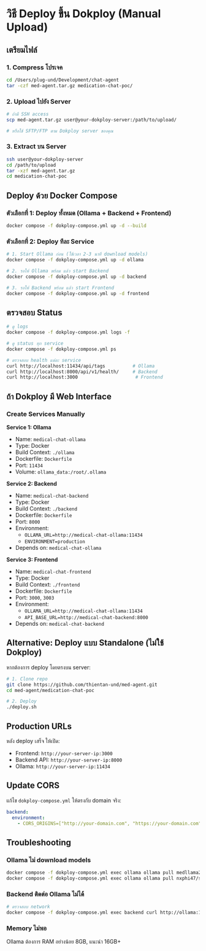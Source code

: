 # วิธี Deploy ขึ้น Dokploy (Manual Upload)

## เตรียมไฟล์

### 1. Compress โปรเจค

```bash
cd /Users/plug-und/Development/chat-agent
tar -czf med-agent.tar.gz medication-chat-poc/
```

### 2. Upload ไปยัง Server

```bash
# ถ้ามี SSH access
scp med-agent.tar.gz user@your-dokploy-server:/path/to/upload/

# หรือใช้ SFTP/FTP ตาม Dokploy server ของคุณ
```

### 3. Extract บน Server

```bash
ssh user@your-dokploy-server
cd /path/to/upload
tar -xzf med-agent.tar.gz
cd medication-chat-poc
```

## Deploy ด้วย Docker Compose

### ตัวเลือกที่ 1: Deploy ทั้งหมด (Ollama + Backend + Frontend)

```bash
docker compose -f dokploy-compose.yml up -d --build
```

### ตัวเลือกที่ 2: Deploy ทีละ Service

```bash
# 1. Start Ollama ก่อน (ใช้เวลา 2-3 นาที download models)
docker compose -f dokploy-compose.yml up -d ollama

# 2. รอให้ Ollama พร้อม แล้ว start Backend
docker compose -f dokploy-compose.yml up -d backend

# 3. รอให้ Backend พร้อม แล้ว start Frontend
docker compose -f dokploy-compose.yml up -d frontend
```

## ตรวจสอบ Status

```bash
# ดู logs
docker compose -f dokploy-compose.yml logs -f

# ดู status ทุก service
docker compose -f dokploy-compose.yml ps

# ตรวจสอบ health แต่ละ service
curl http://localhost:11434/api/tags          # Ollama
curl http://localhost:8000/api/v1/health/     # Backend
curl http://localhost:3000                     # Frontend
```

## ถ้า Dokploy มี Web Interface

### Create Services Manually

**Service 1: Ollama**
- Name: `medical-chat-ollama`
- Type: Docker
- Build Context: `./ollama`
- Dockerfile: `Dockerfile`
- Port: `11434`
- Volume: `ollama_data:/root/.ollama`

**Service 2: Backend**
- Name: `medical-chat-backend`
- Type: Docker
- Build Context: `./backend`
- Dockerfile: `Dockerfile`
- Port: `8000`
- Environment:
  - `OLLAMA_URL=http://medical-chat-ollama:11434`
  - `ENVIRONMENT=production`
- Depends on: `medical-chat-ollama`

**Service 3: Frontend**
- Name: `medical-chat-frontend`
- Type: Docker
- Build Context: `./frontend`
- Dockerfile: `Dockerfile`
- Port: `3000`, `3003`
- Environment:
  - `OLLAMA_URL=http://medical-chat-ollama:11434`
  - `API_BASE_URL=http://medical-chat-backend:8000`
- Depends on: `medical-chat-backend`

## Alternative: Deploy แบบ Standalone (ไม่ใช้ Dokploy)

หากต้องการ deploy โดยตรงบน server:

```bash
# 1. Clone repo
git clone https://github.com/thientan-und/med-agent.git
cd med-agent/medication-chat-poc

# 2. Deploy
./deploy.sh
```

## Production URLs

หลัง deploy เสร็จ ให้เปิด:
- Frontend: `http://your-server-ip:3000`
- Backend API: `http://your-server-ip:8000`
- Ollama: `http://your-server-ip:11434`

## Update CORS

แก้ไข `dokploy-compose.yml` ให้ตรงกับ domain จริง:

```yaml
backend:
  environment:
    - CORS_ORIGINS=["http://your-domain.com", "https://your-domain.com"]
```

## Troubleshooting

### Ollama ไม่ download models
```bash
docker compose -f dokploy-compose.yml exec ollama ollama pull medllama2
docker compose -f dokploy-compose.yml exec ollama ollama pull nxphi47/seallm-7b-v2-q4_0
```

### Backend ติดต่อ Ollama ไม่ได้
```bash
# ตรวจสอบ network
docker compose -f dokploy-compose.yml exec backend curl http://ollama:11434/api/tags
```

### Memory ไม่พอ
Ollama ต้องการ RAM อย่างน้อย 8GB, แนะนำ 16GB+
